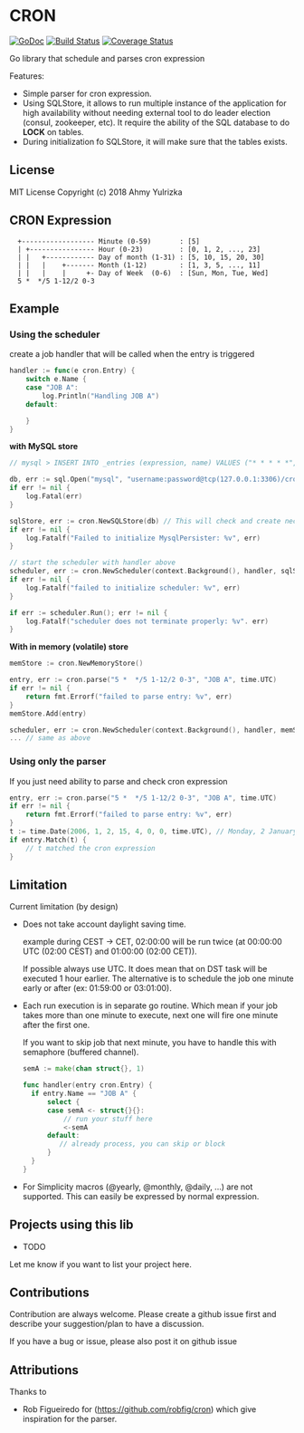 # CRON
[![GoDoc](http://godoc.org/github.com/yulrizka/cron?status.png)](http://godoc.org/github.com/yulrizka/cron) 
[![Build Status](https://travis-ci.org/yulrizka/cron.svg?branch=master)](https://travis-ci.org/yulrizka/cron) 
[![Coverage Status](https://coveralls.io/repos/github/yulrizka/cron/badge.svg?branch=master)](https://coveralls.io/github/yulrizka/cron?branch=master)

Go library that schedule and parses cron expression

Features:
* Simple parser for cron expression.
* Using SQLStore, it allows to run multiple instance of the application for high availability without needing
  external tool to do leader election (consul, zookeeper, etc).
  It require the ability of the SQL database to do **LOCK** on tables.
* During initialization fo SQLStore, it will make sure that the tables exists.

## License
MIT License Copyright (c) 2018 Ahmy Yulrizka

## CRON Expression
```
  +------------------ Minute (0-59)       : [5]
  | +---------------- Hour (0-23)         : [0, 1, 2, ..., 23]
  | |   +------------ Day of month (1-31) : [5, 10, 15, 20, 30]
  | |   |    +------- Month (1-12)        : [1, 3, 5, ..., 11]
  | |   |    |     +- Day of Week  (0-6)  : [Sun, Mon, Tue, Wed]
  5 *  */5 1-12/2 0-3
```

## Example
### Using the scheduler
create a job handler that will be called when the entry is triggered
```go
handler := func(e cron.Entry) {
    switch e.Name {
    case "JOB A":
        log.Println("Handling JOB A")
    default:

    }
}

```

**with MySQL store**
```go
// mysql > INSERT INTO _entries (expression, name) VALUES ("* * * * *", "JOB A")

db, err := sql.Open("mysql", "username:password@tcp(127.0.0.1:3306)/cron")
if err != nil {
    log.Fatal(err)
}

sqlStore, err := cron.NewSQLStore(db) // This will check and create necessary table if not exists
if err != nil {
    log.Fatalf("Failed to initialize MysqlPersister: %v", err)
}

// start the scheduler with handler above
scheduler, err := cron.NewScheduler(context.Background(), handler, sqlStore)
if err != nil {
    log.Fatalf("failed to initialize scheduler: %v", err)
}

if err := scheduler.Run(); err != nil {
    log.Fatalf("scheduler does not terminate properly: %v". err)
}
```

**With in memory (volatile) store**
```go
memStore := cron.NewMemoryStore()

entry, err := cron.parse("5 *  */5 1-12/2 0-3", "JOB A", time.UTC)
if err != nil {
    return fmt.Errorf("failed to parse entry: %v", err)
}
memStore.Add(entry)

scheduler, err := cron.NewScheduler(context.Background(), handler, memStore)
... // same as above
```

### Using only the parser
If you just need ability to parse and check cron expression
```go
entry, err := cron.parse("5 *  */5 1-12/2 0-3", "JOB A", time.UTC)
if err != nil {
    return fmt.Errorf("failed to parse entry: %v", err)
}
t := time.Date(2006, 1, 2, 15, 4, 0, 0, time.UTC), // Monday, 2 January 2006 15:04:00 UTC
if entry.Match(t) {
    // t matched the cron expression
}
```

## Limitation
Current limitation (by design)

* Does not take account daylight saving time.

  example during CEST -> CET, 02:00:00 will be run twice (at 00:00:00 UTC (02:00 CEST) and 01:00:00 (02:00 CET)).

  If possible always use UTC. It does mean that on DST task will be executed 1 hour earlier. The alternative
  is to schedule the job one minute early or after (ex: 01:59:00 or 03:01:00).

* Each run execution is in separate go routine. Which mean if your job takes more than one minute to execute,
  next one will fire one minute after the first one.

  If you want to skip job that next minute, you have to
  handle this with semaphore (buffered channel).

  ```go
  semA := make(chan struct{}, 1)

  func handler(entry cron.Entry) {
    if entry.Name == "JOB A" {
        select {
        case semA <- struct{}{}:
            // run your stuff here
            <-semA
        default:
           // already process, you can skip or block
        }
    }
  }
  ```

* For Simplicity  macros (@yearly, @monthly, @daily, ...) are not supported. This can easily be expressed by normal
  expression.
  
## Projects using this lib
* TODO

Let me know if you want to list your project here.  

## Contributions
Contribution are always welcome. Please create a github issue first and describe your suggestion/plan to have a discussion.

If you have a bug or issue, please also post it on github issue

## Attributions
Thanks to
* Rob Figueiredo for (https://github.com/robfig/cron) which give inspiration for the parser.
